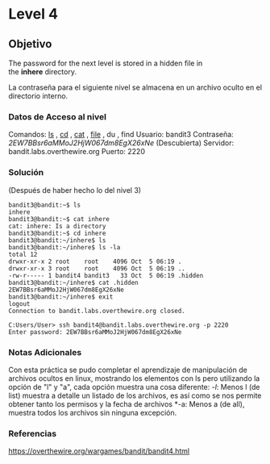 # Level 4
## Objetivo
The password for the next level is stored in a hidden file in the **inhere** directory.

La contraseña para el siguiente nivel se almacena en un archivo oculto en el directorio interno.
### Datos de Acceso al nivel
Comandos: [ls](https://man7.org/linux/man-pages/man1/ls.1.html) , [cd](https://man7.org/linux/man-pages/man1/cd.1p.html) , [cat](https://man7.org/linux/man-pages/man1/cat.1.html) , [file](https://man7.org/linux/man-pages/man1/file.1.html) , du , find
Usuario: bandit3
Contraseña: *2EW7BBsr6aMMoJ2HjW067dm8EgX26xNe* (Descubierta)
Servidor: bandit.labs.overthewire.org
Puerto: 2220
### Solución
(Después de haber hecho lo del nivel 3)
```
bandit3@bandit:~$ ls
inhere
bandit3@bandit:~$ cat inhere
cat: inhere: Is a directory
bandit3@bandit:~$ cd inhere
bandit3@bandit:~/inhere$ ls
bandit3@bandit:~/inhere$ ls -la
total 12
drwxr-xr-x 2 root    root    4096 Oct  5 06:19 .
drwxr-xr-x 3 root    root    4096 Oct  5 06:19 ..
-rw-r----- 1 bandit4 bandit3   33 Oct  5 06:19 .hidden
bandit3@bandit:~/inhere$ cat .hidden
2EW7BBsr6aMMoJ2HjW067dm8EgX26xNe
bandit3@bandit:~/inhere$ exit
logout
Connection to bandit.labs.overthewire.org closed.

C:Users/User> ssh bandit4@bandit.labs.overthewire.org -p 2220
Enter password: 2EW7BBsr6aMMoJ2HjW067dm8EgX26xNe
```
### Notas Adicionales
Con esta práctica se pudo completar el aprendizaje de manipulación de archivos ocultos en linux, mostrando los elementos con ls pero utilizando la opción de "l" y "a", cada opción muestra una cosa diferente:
*-l*: Menos l (de list) muestra a detalle un listado de los archivos, es así como se nos permite obtener tanto los permisos y la fecha de archivos
*-a: Menos a (de all), muestra todos los archivos sin ninguna excepción.
### Referencias
https://overthewire.org/wargames/bandit/bandit4.html